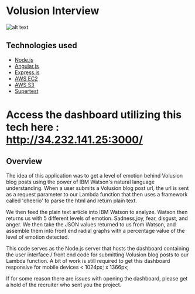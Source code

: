 # Volusion Interview

![alt text](https://assets.themuse.com/uploaded/companies/919/small_logo.png?v=169d34b9a5db6efad45665f325d849eba2950728cb7f925e90eeee8c067f0c7f)

## Technologies used

- [Node.js](https://nodejs.org/en/)
- [Angular.js](https://angularjs.org/)
- [Express.js](https://expressjs.com/)
- [AWS EC2](https://aws.amazon.com/ec2/)
- [AWS S3](https://aws.amazon.com/s3/)
- [Supertest](https://www.npmjs.com/package/supertest)

# Access the dashboard utilizing this tech here : http://34.232.141.25:3000/

## Overview

The idea of this application was to get a level of emotion behind Volusion blog posts using the power of IBM Watson's
natural language understanding. When a user submits a Volusion blog post url, the url is sent as a request parameter to
our Lambda function that then uses a framework called 'cheerio' to parse the html and return plain text.

We then feed the plain text article into IBM Watson to analyze. Watson then returns us with 5 different levels of emotion.
Sadness,joy, fear, disgust, and anger. We then take the JSON values returned to us from Watson, and assemble them
into front end radial graphs with a percentage value of the level of emotion detected.

This code serves as the Node.js server that hosts the dashboard containing the
user interface / front end code for submitting Volusion blog posts to our Lambda function. A bit of work is still required
to get this dashboard responsive for mobile devices < 1024px; x 1366px;

If for some reason there are issues with opening the dashboard, please get a hold of the recruiter who sent you the project.

